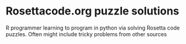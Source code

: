 # Rosettacode.org puzzle solutions
R programmer learning to program in python via solving Rosetta code puzzles.
Often might include tricky problems from other sources

